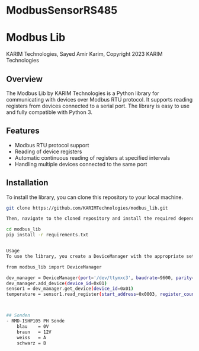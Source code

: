 # ModbusSensorRS485

# Modbus Lib
KARIM Technologies, Sayed Amir Karim, Copyright 2023 KARIM Technologies

## Overview
The Modbus Lib by KARIM Technologies is a Python library for communicating with devices over Modbus RTU protocol. It supports reading registers from devices connected to a serial port. The library is easy to use and fully compatible with Python 3.

## Features
- Modbus RTU protocol support
- Reading of device registers
- Automatic continuous reading of registers at specified intervals
- Handling multiple devices connected to the same port

## Installation
To install the library, you can clone this repository to your local machine. 

```bash
git clone https://github.com/KARIMTechnologies/modbus_lib.git

Then, navigate to the cloned repository and install the required dependencies.

cd modbus_lib
pip install -r requirements.txt


Usage
To use the library, you create a DeviceManager with the appropriate settings for your serial port. Then, you can add devices and read their registers.

from modbus_lib import DeviceManager

dev_manager = DeviceManager(port='/dev/ttymxc3', baudrate=9600, parity='N', stopbits=1, bytesize=8, timeout=1)
dev_manager.add_device(device_id=0x01)
sensor1 = dev_manager.get_device(device_id=0x01)
temperature = sensor1.read_register(start_address=0x0003, register_count=2)



## Sonden
- RMD-ISHP105 PH Sonde
    blau    = 0V
    braun   = 12V 
    weiss   = A
    schwarz = B